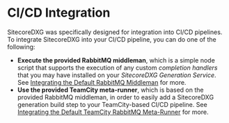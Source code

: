 # CI/CD Integration

SitecoreDXG was specifically designed for integration into CI/CD pipelines. To integrate SitecoreDXG into your CI/CD pipeline, you can do one of the following:

* **Execute the provided RabbitMQ middleman**, which is a simple node script that supports the execution of any custom _completion handlers_ that you may have installed on your _SitecoreDXG Generation Service_. See [Integrating the Default RabbitMQ Middleman](integrating-the-default-rabbitmq-middleman.md) for more.
* **Use the provided TeamCity meta-runner**, which is based on the provided RabbitMQ middleman, in order to easily add a SitecoreDXG generation build step to your TeamCity-based CI/CD pipeline. See [Integrating the Default TeamCity RabbitMQ Meta-Runner](integrating-the-default-teamcity-rabbitmq-meta-runner.md) for more.

